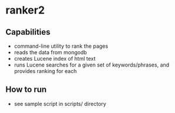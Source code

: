 ranker2
=======

## Capabilities

* command-line utility to rank the pages
* reads the data from mongodb
* creates Lucene index of html text
* runs Lucene searches for a given set of keywords/phrases, and provides ranking for each

## How to run

* see sample script in scripts/ directory
